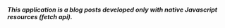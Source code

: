 ##### This application is a blog posts developed only with native Javascript resources (fetch api).
